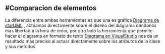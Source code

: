 #Comparacion de elementos
---
La  diferencia entre ambas herramientas es que una es grafica 
[Diagrama de starUML](diagramaClasesej5.jpg) , actuamos directamente sobre el diseño del diagrama dandonos mas libertad a la hora de crear, por otro lado la herramienta que permite hacer el diagrama en formato de texto [Diagrama en VisualStudio](Captura5.PNG) nos da un resultado mas preciso al actuar directamente sobre los atributos de la clase y sus metodos